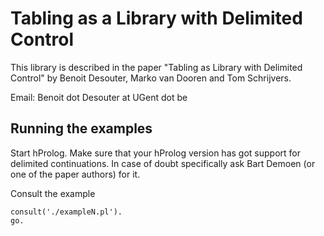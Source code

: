 Tabling as a Library with Delimited Control
===========================================

This library is described in the paper "Tabling as Library with Delimited
Control" by Benoit Desouter, Marko van Dooren and Tom Schrijvers.

Email: Benoit dot Desouter at UGent dot be

## Running the examples

Start hProlog. Make sure that your hProlog version has got support for delimited continuations. In case of doubt specifically ask Bart Demoen (or one of the paper authors) for it.

Consult the example

    consult('./exampleN.pl').
    go.
